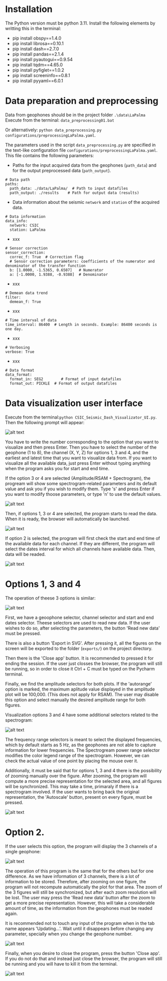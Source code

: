 # Installation
The Python version must be python 3.11.
Install the following elements by writting this in the terminal:
- pip install obspy==1.4.0
- pip install librosa==0.10.1
- pip install dash==2.7.0
- pip install pandas==2.1.4
- pip install pyautogui==0.9.54
- pip install tqdm==4.65.0
- pip install pyfiglet==1.0.2
- pip install screeninfo==0.8.1
- pip install pyyaml==6.0.1

# Data preparation and preprocessing
Data from geophones should be in the project folder `.\data\LaPalma`
Execute from the terminal: 
`data_preprocessing01.bat` 

Or alternatively: `python data_preprocessing.py configurations/preprocessingLaPalma.yaml`.

The parameters used in the script `data_preprocessing.py` are specified in the text-like configuration file 
`configurations/preprocessingLaPalma.yaml`. This file contains the following parameters:
- Paths for the input acquired data from the geophones (`path_data`) and for the output preprocessed data
(`path_output`).
```
# Data path
paths:
  path_data: ./data/LaPalma/  # Path to input datafiles
  path_output: ./results    # Path for output data (results)
```
- Data information about the seismic `network` and `station` of the acquired data.
```
# Data information
data_info:
  network: CSIC
  station: LaPalma
```
- xxx
```
# Sensor correction
sensor_correction:
  correc_f: True  # Correction flag
  # Sensor correction parameters: coefficients of the numerator and denominator of the transfer function
  b: [1.0000, -1.5365, 0.6507]   # Numerator
  a: [-1.0000, 1.9388, -0.9388]  # Denominator
```
- xxx
```
# Demean data trend
filter:
  demean_f: True
```
- xxx
```
# Time interval of data
time_interval: 86400  # Length in seconds. Example: 86400 seconds is one day.
```
- xxx
```
# Verbosing
verbose: True
```
- xxx
```
# Data format
data_format:
  format_in: SEG2        # Format of input datafiles
  format_out: PICKLE  # Format of output datafiles
```
# Data visualization user interface
Execute from the terminal:`python CSIC_Seismic_Dash_Visualizator_UI.py`. Then the following prompt will appear:

![alt text](./screenshots/interface_prompt.png)

You have to write the number corresponding to the option that you want to visualize and then press Enter.
Then you have to select the number of the geophone (1 to 8), the channel (X, Y, Z) for options 1, 3 and 4, and the earliest and latest time that you want to visualize data from. If you want to visualize all the available data, just press Enter without typing anything when the program asks you for start and end time.


If the option 3 or 4 are selected (Amplitude/RSAM  + Spectrogram), the progream will show some spectrogram-related parameters and its default value and ask you if you wish to modify them. Type 's' and press Enter if you want to modify thoose parameters, or type 'n' to use the default values.

![alt text](./screenshots/spec_parameters.png)

Then, if options 1, 3 or 4 are selected, the program starts to read the data. When it is ready, the browser will automatically be launched.

![alt text](./screenshots/reading_options_1_3_4.png)

If option 2 is selected, the program will first check the start and end time of the available data for each channel. If they are different, the program will select the dates interval for which all channels have available data. Then, data will be readed.

![alt text](./screenshots/reading_3_channels.png)

# Options 1, 3 and 4

The operation of theese 3 options is similar:

![alt text](./screenshots/interface_option1.png)

First, we have a geoophone selector, channel selector and start and end dates selector. Theese selectors are used to read new data. If the user wishes to do so, after selecting the parameters, the button 'Read new data' must be pressed.

There is also a button 'Export in SVG'. After pressing it, all the figures on the screen will be exported to the folder (`exports/`) on the project directory.

Then there is the 'Close app' button. It is recommended to pressed it for ending the session. If the user just closses the browser, the program will still be running, so in order to close it Ctrl + C must be typed on the Pycharm terminal.

Finally, we find the amplitude selectors for both plots. If the 'autorange' option is marked, the maximum aplitude value displayed in the amplitude plot will be 100,000. (This does not apply for RSAM). The user may disable this option and select manually the desired amplitude range for both figures.

Visualization options 3 and 4 have some additional selectors related to the spectrogram:

![alt text](./screenshots/spec_interface.png)

The frequency range selectors is meant to select the displayed frequencies, which by default starts as 5 Hz, as the geophones are not able to capture information for lower frequencies. The Spectrogream power range selector modifies the color legend range of the spectrogram. However, we can check the actual value of one point by placing the mouse over it.



Additionally, it must be said that for options 1, 3 and 4 there is the possibility of zooming manually over the figure. After zooming, the program will compute a more precise representation for the selected area, and all figures will be synchronized. This may take a time, primaraly if there is a spectrogram involved. If the user wants to bring back the original representation, the 'Autoscale' button, present on every figure, must be pressed.

![alt text](./screenshots/autoscale.png)




# Option 2.

If the user selects this option, the program will display the 3 channels of a single geophone:

![alt text](./screenshots/3_channels_interface.png)

The operation of this program is the same that for the others but for one difference. As we have information of 3 channels, there is a lot of information to be stored. Therefore, after zooming on one figure, the program will not recompute automatically the plot for that area. The zoom of the 3 figures will still be synchronized, but after each zoom resolution will be lost. The user may press the 'Read new data' button after the zoom to get a more precise representation. However, this will take a considerable amount of time, as the information from the geophones must be readed again.




It is recommended not to touch any input of the program when in the tab name appears 'Updating...'. Wait until it disappears before changing any parameter, specially when you change the geophone number.

![alt text](https://github.com/EnolAyo/pyRSAM/blob/master/pictures/update.png)

Finally, when you desire to close the program, press the button 'Close app'. If you do not do that and instead just close the browser, the program will still be running and you will have to kill it from the terminal.

![alt text](https://github.com/EnolAyo/pyRSAM/blob/master/pictures/cerrar.png)
